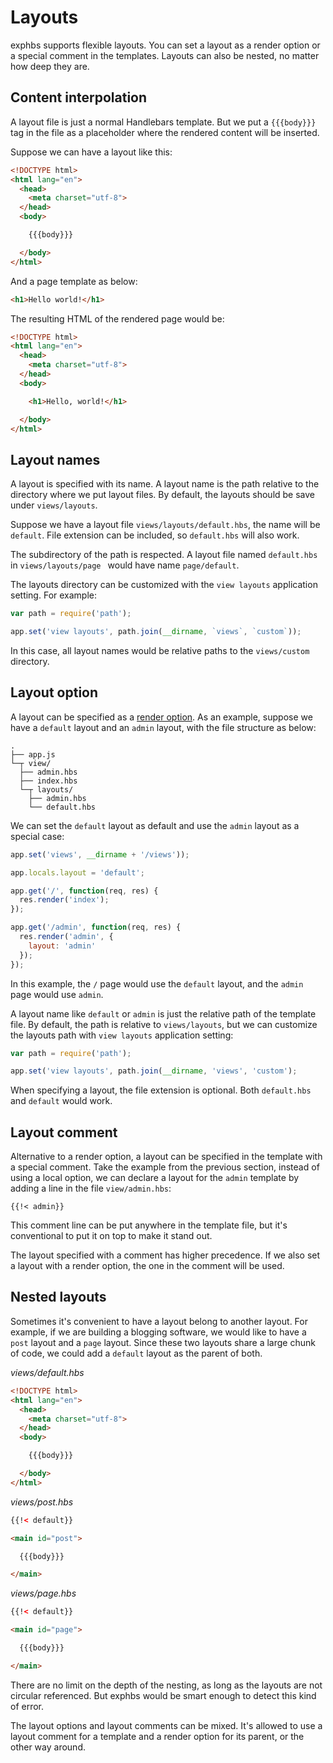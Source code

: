 # Layouts

exphbs supports flexible layouts. You can set a layout as a render option or a special comment in the templates. Layouts can also be nested, no matter how deep they are.

## Content interpolation

A layout file is just a normal Handlebars template. But we put a ```{{{body}}}``` tag in the file as a placeholder where the rendered content will be inserted.

Suppose we can have a layout like this:

```html
<!DOCTYPE html>
<html lang="en">
  <head>
    <meta charset="utf-8">
  </head>
  <body>

    {{{body}}}

  </body>
</html>
```

And a page template as below:

```html
<h1>Hello world!</h1>
```

The resulting HTML of the rendered page would be:

```html
<!DOCTYPE html>
<html lang="en">
  <head>
    <meta charset="utf-8">
  </head>
  <body>

    <h1>Hello, world!</h1>

  </body>
</html>
```

## Layout names

A layout is specified with its name. A layout name is the path relative to the directory where we put layout files. By default, the layouts should be save under `views/layouts`.

Suppose we have a layout file `views/layouts/default.hbs`, the name will be `default`. File extension can be included, so `default.hbs` will also work.

The subdirectory of the path is respected. A layout file named `default.hbs` in `views/layouts/page ` would have name `page/default`.

The layouts directory can be customized with the `view layouts` application setting. For example:

```javascript
var path = require('path');

app.set('view layouts', path.join(__dirname, `views`, `custom`));
```

In this case, all layout names would be relative paths to the `views/custom` directory.

## Layout option

A layout can be specified as a [render option](#render-options). As an example, suppose we have a `default` layout and an `admin` layout, with the file structure as below:

```
.
├── app.js
└─┬ view/
  ├── admin.hbs
  ├── index.hbs
  └─┬ layouts/
    ├── admin.hbs
    └── default.hbs
```

We can set the `default` layout as default and use the `admin` layout as a special case:

```javascript
app.set('views', __dirname + '/views'));

app.locals.layout = 'default';

app.get('/', function(req, res) {
  res.render('index');
});

app.get('/admin', function(req, res) {
  res.render('admin', {
    layout: 'admin'
  });
});
```

In this example, the `/` page would use the `default` layout, and the `admin` page would use `admin`.

A layout name like `default` or `admin` is just the relative path of the template file. By default, the path is relative to `views/layouts`, but we can customize the layouts path with `view layouts` application setting:

```javascript
var path = require('path');

app.set('view layouts', path.join(__dirname, 'views', 'custom');
```

When specifying a layout, the file extension is optional. Both `default.hbs` and `default` would work.

## Layout comment

Alternative to a render option, a layout can be specified in the template with a special comment. Take the example from the previous section, instead of using a local option, we can declare a layout for the `admin` template by adding a line in the file `view/admin.hbs`:

```
{{!< admin}}
```

This comment line can be put anywhere in the template file, but it's conventional to put it on top to make it stand out.

The layout specified with a comment has higher precedence. If we also set a layout with a render option, the one in the comment will be used.

## Nested layouts

Sometimes it's convenient to have a layout belong to another layout. For example, if we are building a blogging software, we would like to have a `post` layout and a `page` layout. Since these two layouts share a large chunk of code, we could add a `default` layout as the parent of both.

*views/default.hbs*

```html
<!DOCTYPE html>
<html lang="en">
  <head>
    <meta charset="utf-8">
  </head>
  <body>

    {{{body}}}

  </body>
</html>
```

*views/post.hbs*

```html
{{!< default}}

<main id="post">

  {{{body}}}

</main>
```

*views/page.hbs*

```html
{{!< default}}

<main id="page">

  {{{body}}}

</main>
```

There are no limit on the depth of the nesting, as long as the layouts are not circular referenced. But exphbs would be smart enough to detect this kind of error.

The layout options and layout comments can be mixed. It's allowed to use a layout comment for a template and a render option for its parent, or the other way around.
